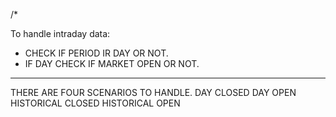 /*

To handle intraday data:
- CHECK IF PERIOD IR DAY OR NOT.
- IF DAY CHECK IF MARKET OPEN OR NOT.

---

THERE ARE FOUR SCENARIOS TO HANDLE.
DAY CLOSED
DAY OPEN
HISTORICAL CLOSED
HISTORICAL OPEN